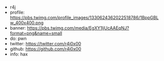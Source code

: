 - r4j
- profile: https://pbs.twimg.com/profile_images/1330624362022518786/1BppGBLw_400x400.png
- banner: https://pbs.twimg.com/media/EgXY1ljUcAAEqNJ?format=png&name=small
- do: pwn
- twitter: https://twitter.com/r4j0x00
- github: https://github.com/r4j0x00
- info: hax
